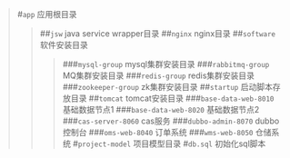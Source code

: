 >#`app` 应用根目录
>>##`jsw` java service wrapper目录
>>##`nginx` nginx目录
>>##`software` 软件安装目录
>>>###`mysql-group` mysql集群安装目录
>>>###`rabbitmq-group` MQ集群安装目录
>>>###`redis-group` redis集群安装目录
>>>###`zookeeper-group` zk集群安装目录
>>##`startup` 启动脚本存放目录
>>##`tomcat` tomcat安装目录
>>>###`base-data-web-8010` 基础数据节点1
>>>###`base-data-web-8020` 基础数据节点2
>>>###`cas-server-8060` cas服务
>>>###`dubbo-admin-8070` dubbo控制台
>>>###`oms-web-8040` 订单系统
>>>###`wms-web-8050` 仓储系统
>#`project-model` 项目模型目录
>#`db.sql` 初始化sql脚本
